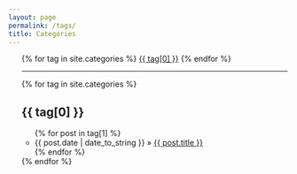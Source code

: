 ```yaml
---
layout: page
permalink: /tags/
title: Categories
---
```


<ul class= "post-cat-list">

<div class="tags-expo">
  <div class="post-tags">
    {% for tag in site.categories %}
    <a href="#{{ tag[0] | slugify }}" class="post-tag">{{ tag[0] }}</a>
    {% endfor %}
  </div>
  <hr/>
  <div class="tags-expo-section">
    {% for tag in site.categories %}
    <h2 id="{{ tag[0] | slugify }}">{{ tag[0] }}</h2>
    <ul class="tags-expo-posts">
      {% for post in tag[1] %}
        <li><span>{{ post.date | date_to_string }}</span> » <a href="{{ post.url }}" title="{{ post.title }}">{{ post.title }}</a></li>
      {% endfor %}
    </ul>
    {% endfor %}
  </div>
</div>